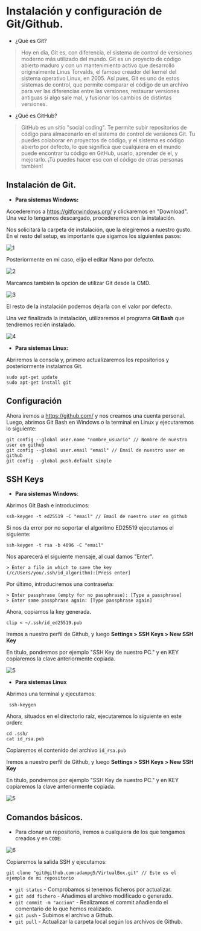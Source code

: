 # Instalación y configuración de Git/Github.

* ¿Qué es Git?
>  Hoy en día, Git es, con diferencia, el sistema de control de versiones moderno más utilizado del mundo. Git es un proyecto de código abierto maduro y con un mantenimiento activo que desarrolló originalmente Linus Torvalds, el famoso creador del kernel del sistema operativo Linux, en 2005. Así pues, Git es uno de estos sistemas de control, que permite comparar el código de un archivo para ver las diferencias entre las versiones, restaurar versiones antiguas si algo sale mal, y fusionar los cambios de distintas versiones.

* ¿Qué es GitHub?
> GitHub es un sitio "social coding". Te permite subir repositorios de código para almacenarlo en el sistema de control de versiones Git. Tu puedes colaborar en proyectos de código, y el sistema es código abierto por defecto, lo que significa que cualquiera en el mundo puede encontrar tu código en GitHub, usarlo, aprender de el, y mejorarlo. ¡Tú puedes hacer eso con el código de otras personas tambien!

## Instalación de Git.

* **Para sistemas Windows:**

Accederemos a https://gitforwindows.org/ y clickaremos en "Download".
Una vez lo tengamos descargado, procederemos con la instalación.

Nos solicitará la carpeta de instalación, que la elegiremos a nuestro gusto. En el resto del setup, es importante que sigamos los siguientes pasos:

![1](./img/1.png)

Posteriormente en mi caso, elijo el editar Nano por defecto.

![2](./img/2.png)

Marcamos también la opción de utilizar Git desde la CMD.

![3](./img/3.png)

El resto de la instalación podemos dejarla con el valor por defecto.

Una  vez finalizada la instalación, utilizaremos el programa **Git Bash** que tendremos recién instalado.

![4](./img/4.png)


* **Para sistemas Linux:**

Abriremos la consola y, primero actualizaremos los repositorios y posteriormente instalamos Git.

~~~ 
sudo apt-get update
sudo apt-get install git
~~~

## Configuración

Ahora iremos a https://github.com/ y nos creamos una cuenta personal.
Luego, abrimos Git Bash en Windows o la terminal en Linux y ejecutaremos lo siguiente:

~~~
git config --global user.name "nombre_usuario" // Nombre de nuestro user en github
git config --global user.email "email" // Email de nuestro user en github
git config --global push.default simple
~~~

## SSH Keys

* **Para sistemas Windows**:

Abrimos Git Bash e introducimos:

~~~
ssh-keygen -t ed25519 -C "email" // Email de nuestro user en github
~~~
Si nos da error por no soportar el algoritmo ED25519 ejecutamos el siguiente:
~~~
ssh-keygen -t rsa -b 4096 -C "email"
~~~

Nos aparecerá el siguiente mensaje, al cual damos "Enter".

~~~
> Enter a file in which to save the key (/c/Users/you/.ssh/id_algorithm):[Press enter]
~~~

Por último, introduciremos una contraseña:
~~~
> Enter passphrase (empty for no passphrase): [Type a passphrase]
> Enter same passphrase again: [Type passphrase again]
~~~

Ahora, copiamos la key generada.

~~~
clip < ~/.ssh/id_ed25519.pub
~~~

Iremos a nuestro perfil de Github, y luego **Settings > SSH Keys > New SSH Key**

En título, pondremos por ejemplo "SSH Key de nuestro PC." y en KEY copiaremos la clave anteriormente copiada.

![5](./img/5.png)

* **Para sistemas Linux**

Abrimos una terminal y ejecutamos:
~~~
 ssh-keygen 
~~~

Ahora, situados en el directorio raíz, ejecutaremos lo siguiente en este orden:
~~~
cd .ssh/
cat id_rsa.pub
~~~

Copiaremos el contenido del archivo `id_rsa.pub`

Iremos a nuestro perfil de Github, y luego **Settings > SSH Keys > New SSH Key**

En título, pondremos por ejemplo "SSH Key de nuestro PC." y en KEY copiaremos la clave anteriormente copiada.

![5](./img/5.png)

## Comandos básicos.

* Para clonar un repositorio, iremos a cualquiera de los que tengamos creados y en `CODE`:

![6](./img/6.png)

Copiaremos la salida SSH y ejecutamos:
~~~
git clone "git@github.com:adanpg5/VirtualBox.git" // Este es el ejemplo de mi repositorio
~~~

* `git status` - Comprobamos si tenemos ficheros por actualizar.
* `git add fichero` - Añadimos el archivo modificado o generado.
* `git commit -m "accion"` - Realizamos el commit añadiendo el comentario de lo que hemos realizado.
* `git push` - Subimos el archivo a Github.
* `git pull` - Actualizar la carpeta local según los archivos de Github.

